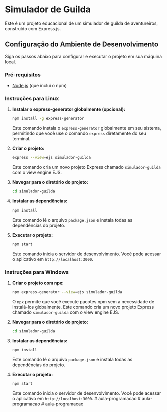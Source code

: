 # Simulador de Guilda

Este é um projeto educacional de um simulador de guilda de aventureiros, construído com Express.js.

## Configuração do Ambiente de Desenvolvimento

Siga os passos abaixo para configurar e executar o projeto em sua máquina local.

### Pré-requisitos

- [Node.js](https://nodejs.org/) (que inclui o npm)

### Instruções para Linux

1.  **Instalar o express-generator globalmente (opcional):**

    ```bash
    npm install -g express-generator
    ```

    Este comando instala o `express-generator` globalmente em seu sistema, permitindo que você use o comando `express` diretamente do seu terminal.

2.  **Criar o projeto:**

    ```bash
    express --view=ejs simulador-guilda
    ```

    Este comando cria um novo projeto Express chamado `simulador-guilda` com o view engine EJS.

3.  **Navegar para o diretório do projeto:**

    ```bash
    cd simulador-guilda
    ```

4.  **Instalar as dependências:**

    ```bash
    npm install
    ```

    Este comando lê o arquivo `package.json` e instala todas as dependências do projeto.

5.  **Executar o projeto:**

    ```bash
    npm start
    ```

    Este comando inicia o servidor de desenvolvimento. Você pode acessar o aplicativo em `http://localhost:3000`.

### Instruções para Windows

1.  **Criar o projeto com npx:**

    ```bash
    npx express-generator --view=ejs simulador-guilda
    ```

    O `npx` permite que você execute pacotes npm sem a necessidade de instalá-los globalmente. Este comando cria um novo projeto Express chamado `simulador-guilda` com o view engine EJS.

2.  **Navegar para o diretório do projeto:**

    ```bash
    cd simulador-guilda
    ```

3.  **Instalar as dependências:**

    ```bash
    npm install
    ```

    Este comando lê o arquivo `package.json` e instala todas as dependências do projeto.

4.  **Executar o projeto:**

    ```bash
    npm start
    ```

    Este comando inicia o servidor de desenvolvimento. Você pode acessar o aplicativo em `http://localhost:3000`.
#   a u l a - p r o g r a m a c a o  
 #   a u l a - p r o g r a m a c a o  
 #   a u l a - p r o g r a m a c a o  
 